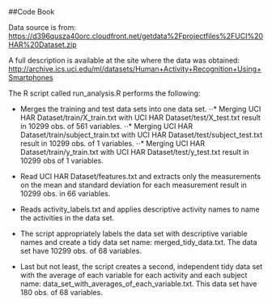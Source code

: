 ##Code Book

Data source is from: https://d396qusza40orc.cloudfront.net/getdata%2Fprojectfiles%2FUCI%20HAR%20Dataset.zip 

A full description is available at the site where the data was obtained:  http://archive.ics.uci.edu/ml/datasets/Human+Activity+Recognition+Using+Smartphones 

The R script called run_analysis.R performs the following:

* Merges the training and test data sets into one data set. 
⋅⋅* Merging UCI HAR Dataset/train/X_train.txt with UCI HAR Dataset/test/X_test.txt result in 10299 obs. of 561 variables. 
⋅⋅* Merging UCI HAR Dataset/train/subject_train.txt with UCI HAR Dataset/test/subject_test.txt result in 10299 obs. of 1 variables.
⋅⋅* Merging UCI HAR Dataset/train/y_train.txt with UCI HAR Dataset/test/y_test.txt result in 10299 obs of 1 variables.

* Read UCI HAR Dataset/features.txt and extracts only the measurements on the mean and standard deviation for each measurement result in 10299 obs. in 66 variables.

* Reads activity_labels.txt and applies descriptive activity names to name the activities in the data set.

* The script appropriately labels the data set with descriptive variable names and create a tidy data set name: merged_tidy_data.txt. The data set have 10299 obs. of 68 variables. 

* Last but not least, the script creates a second, independent tidy data set with the average of each variable for each activity and each subject name: data_set_with_averages_of_each_variable.txt. This data set have 180 obs. of 68 variables.
